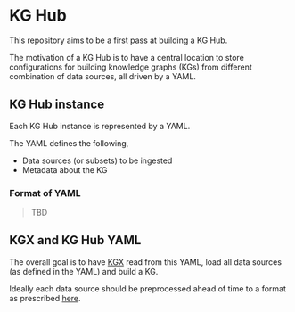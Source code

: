 # KG Hub

This repository aims to be a first pass at building a KG Hub.

The motivation of a KG Hub is to have a central location to store configurations for building knowledge graphs (KGs) 
from different combination of data sources, all driven by a YAML.


## KG Hub instance

Each KG Hub instance is represented by a YAML.

The YAML defines the following,
- Data sources (or subsets) to be ingested
- Metadata about the KG


### Format of YAML

> TBD

## KGX and KG Hub YAML

The overall goal is to have [KGX](https://github.com/NCATS-Tangerine/kgx/) read from this YAML, 
load all data sources (as defined in the YAML) and build a KG.

Ideally each data source should be preprocessed ahead of time to a format as prescribed [here](https://github.com/NCATS-Tangerine/kgx/blob/master/data-preparation.md).

 